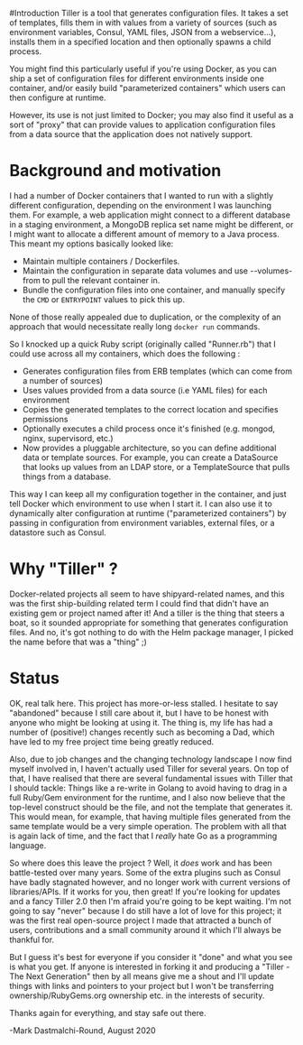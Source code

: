 #Introduction
Tiller is a tool that generates configuration files. It takes a set of templates, fills them in with values from a variety of sources (such as environment variables, Consul, YAML files, JSON from a webservice...), installs them in a specified location and then optionally spawns a child process.

You might find this particularly useful if you're using Docker, as you can ship a set of configuration files for different environments inside one container, and/or easily build "parameterized containers" which users can then configure at runtime. 

However, its use is not just limited to Docker; you may also find it useful as a sort of "proxy" that can provide values to application configuration files from a data source that the application does not natively support. 

# Background and motivation
I had a number of Docker containers that I wanted to run with a slightly different configuration, depending on the environment I was launching them. For example, a web application might connect to a different database in a staging environment, a MongoDB replica set name might be different, or I might want to allocate a different amount of memory to a Java process. This meant my options basically looked like:

* Maintain multiple containers / Dockerfiles.
* Maintain the configuration in separate data volumes and use --volumes-from to pull the relevant container in.
* Bundle the configuration files into one container, and manually specify the `CMD` or `ENTRYPOINT` values to pick this up. 

None of those really appealed due to duplication, or the complexity of an approach that would necessitate really long `docker run` commands. 

So I knocked up a quick Ruby script (originally called "Runner.rb") that I could use across all my containers, which does the following :

* Generates configuration files from ERB templates (which can come from a number of sources)
* Uses values provided from a data source (i.e YAML files) for each environment
* Copies the generated templates to the correct location and specifies permissions
* Optionally executes a child process once it's finished (e.g. mongod, nginx, supervisord, etc.)
* Now provides a pluggable architecture, so you can define additional data or template sources. For example, you can create a DataSource that looks up values from an LDAP store, or a TemplateSource that pulls things from a database. 

This way I can keep all my configuration together in the container, and just tell Docker which environment to use when I start it. I can also use it to dynamically alter configuration at runtime ("parameterized containers") by passing in configuration from environment variables, external files, or a datastore such as Consul. 

# Why "Tiller" ?
Docker-related projects all seem to have shipyard-related names, and this was the first ship-building related term I could find that didn't have an existing gem or project named after it! And a tiller is the thing that steers a boat, so it sounded appropriate for something that generates configuration files. And no, it's got nothing to do with the Helm package manager, I picked the name before that was a "thing" ;)

# Status

OK, real talk here. This project has more-or-less stalled. I hesitate to say "abandoned" because I still care about it, but I have to be honest with anyone who might be looking at using it. The thing is, my life has had a number of (positive!) changes recently such as becoming a Dad, which have led to my free project time being greatly reduced. 

Also, due to job changes and the changing technology landscape I now find myself involved in, I haven't actually used Tiller for several years. On top of that, I have realised that there are several fundamental issues with Tiller that I should tackle: Things like a re-write in Golang to avoid having to drag in a full Ruby/Gem environment for the runtime, and I also now believe that the top-level construct should be the file, and not the template that generates it. This would mean, for example, that having multiple files generated from the same template would be a very simple operation. The problem with all that is again lack of time, and the fact that I _really_ hate Go as a programming language.

So where does this leave the project ? Well, it _does_ work and has been battle-tested over many years. Some of the extra plugins such as Consul have badly stagnated however, and no longer work with current versions of libraries/APIs. If it works for you, then great! If you're looking for updates and a fancy Tiller 2.0 then I'm afraid you're going to be kept waiting. I'm not going to say "never" because I do still have a lot of love for this project; it was the first real open-source project I made that attracted a bunch of users, contributions and a small community around it which I'll always be thankful for. 

But I guess it's best for everyone if you consider it "done" and what you see is what you get. If anyone is interested in forking it and producing a "Tiller - The Next Generation" then by all means give me a shout and I'll update things with links and pointers to your project but I won't be transferring ownership/RubyGems.org ownership etc. in the interests of security.

Thanks again for everything, and stay safe out there.

-Mark Dastmalchi-Round, August 2020